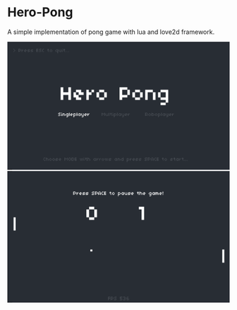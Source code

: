 # Hero-Pong

A simple implementation of pong game with lua and love2d framework.

![photo1](start.png)
![photo2](play.png)